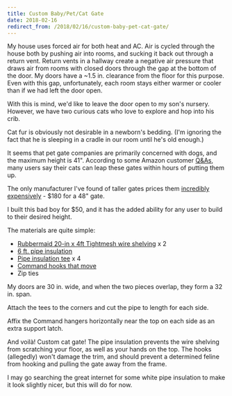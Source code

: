 ```yaml
---
title: Custom Baby/Pet/Cat Gate
date: 2018-02-16
redirect_from: /2018/02/16/custom-baby-pet-cat-gate/
---
```


My house uses forced air for both heat and AC. Air is cycled through the house
both by pushing air into rooms, and sucking it back out through a return vent.
Return vents in a hallway create a negative air pressure that draws air from
rooms with closed doors through the gap at the bottom of the door. My doors have
a \~1.5 in. clearance from the floor for this purpose. Even with this gap,
unfortunately, each room stays either warmer or cooler than if we had left the
door open.

With this is mind, we'd like to leave the door open to my son's nursery.
However, we have two curious cats who love to explore and hop into his crib.



Cat fur is obviously not desirable in a newborn's bedding. (I'm ignoring the
fact that he is sleeping in a cradle in our room until he's old enough.)

It seems that pet gate companies are primarily concerned with dogs, and the
maximum height is 41". According to some Amazon customer [Q&As](https://www.amazon.com/ask/questions/Tx1GKED1W5WCQD7/ref=as_li_ss_tl?ie=UTF8&linkCode=ll2&tag=travistomsu-20&linkId=886a52aca4e8a74d7c9d6cab7c62b3ee),
many users say their cats can leap these gates within hours of putting them up.

The only manufacturer I've found of taller gates prices them [incredibly
expensively](http://www.roverpet.com/dogs_cats/rover-doorway-gates/gates/) -
$180 for a 48" gate.

I built this bad boy for $50, and it has the added ability for any user to build
to their desired height.



The materials are quite simple:


 * [Rubbermaid 20-in x 4ft Tightmesh wire shelving](https://www.lowes.com/pd/Rubbermaid-TightMesh-4-ft-L-x-20-in-D-White-Wire-Shelf/3338622) x 2
 * [6 ft. pipe insulation](https://www.lowes.com/pd/Frost-King-1-2-in-x-6-ft-Foam-Plumbing-Tubular-Pipe-Insulation/3133243)
 * [Pipe insulation tee](https://www.lowes.com/pd/Frost-King-3-8-in-Foam-Tee-for-1-2-in-Pipe/3071799) x 4
 * [Command hooks that move](https://www.lowes.com/pd/Command-12-Pack-White-Adhesive-Hooks/1000028609)
 * Zip ties

 My doors are 30 in. wide, and when the two pieces overlap, they form a 32 in.
span.


Attach the tees to the corners and cut the pipe to length for each side.




Affix the Command hangers horizontally near the top on each side as an extra
support latch.





And voilà! Custom cat gate! The pipe insulation prevents the wire shelving from
scratching your floor, as well as your hands on the top. The hooks (allegedly)
won't damage the trim, and should prevent a determined feline from hooking and
pulling the gate away from the frame.



I may go searching the great internet for some white pipe insulation to make it
look slightly nicer, but this will do for now.
